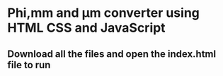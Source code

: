 # Phi,mm and µm converter using HTML CSS and JavaScript

## Download all the files and open the index.html file to run
